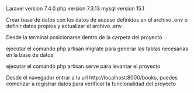 Laravel version 7.4.0
php version 7.3.13
mysql version 15.1


<p>Crear base de datos con los datos de acceso definidos en el archivo .env o definir datos propios y actualizar el archivo .env</p>

<p>Desde la terminal posicionarse dentro de la carpeta del proyecto</p>

<p>ejecutar el comando php artisan migrate para generar las tablas necesarias en la base de datos</p>

<p>ejecutar el comando php artisan serve para levantar el proyecto</p>

<p>Desde el navegador entrar a la url http://localhost:8000/books, puedes comenzar a registrar datos para verificar la funcionalidad del proyecto</p>
